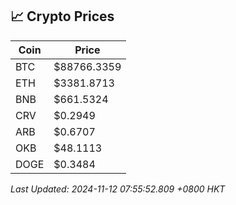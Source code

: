 ## 📈 Crypto Prices

| Coin | Price |
| ---- | ----- |
| BTC | $88766.3359 |
| ETH | $3381.8713 |
| BNB | $661.5324 |
| CRV | $0.2949 |
| ARB | $0.6707 |
| OKB | $48.1113 |
| DOGE | $0.3484 |

_Last Updated: 2024-11-12 07:55:52.809 +0800 HKT_